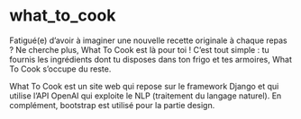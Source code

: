 # what_to_cook

Fatigué(e) d’avoir à imaginer une nouvelle recette originale à chaque repas ? Ne cherche plus, What To Cook est là pour toi ! C’est tout simple : tu fournis les ingrédients dont tu disposes dans ton frigo et tes armoires, What To Cook s’occupe du reste.

What To Cook est un site web qui repose sur le framework Django et qui utilise l’API OpenAI qui exploite le NLP (traitement du langage naturel). En complément, bootstrap est utilisé pour la partie design.
